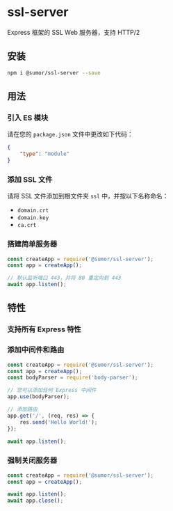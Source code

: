 # ssl-server
Express 框架的 SSL Web 服务器，支持 HTTP/2

## 安装
```bash
npm i @sumor/ssl-server --save
```

## 用法

### 引入 ES 模块
请在您的 ```package.json``` 文件中更改如下代码：
```json
{
    "type": "module"
}
```

### 添加 SSL 文件
请将 SSL 文件添加到根文件夹 ```ssl``` 中，并按以下名称命名：
- ```domain.crt```
- ```domain.key```
- ```ca.crt```

### 搭建简单服务器

```javascript
const createApp = require('@sumor/ssl-server');
const app = createApp();

// 默认监听端口 443，并将 80 重定向到 443
await app.listen();
```

## 特性

### 支持所有 Express 特性

### 添加中间件和路由

```javascript
const createApp = require('@sumor/ssl-server');
const app = createApp();
const bodyParser = require('body-parser');

// 您可以添加任何 Express 中间件
app.use(bodyParser);

// 添加路由
app.get('/', (req, res) => {
    res.send('Hello World!');
});

await app.listen();
```

### 强制关闭服务器

```javascript
const createApp = require('@sumor/ssl-server');
const app = createApp();

await app.listen();
await app.close();
```